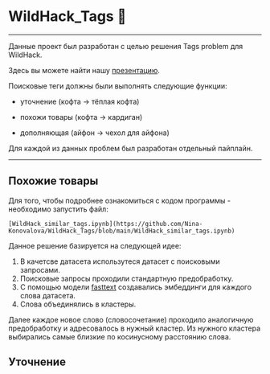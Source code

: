 # WildHack_Tags 👗 
---------------------------------------------------

Данные проект был разработан с целью решения Tags problem для WildHack. 

Здесь вы можете найти нашу [презентацию](presenation.pdf).

Поисковые теги должны были выполнять следующие функции:

- уточнение (кофта → тёплая кофта)

- похожи товары (кофта → кардиган) 

- дополняющая (айфон → чехол для айфона)

Для каждой из данных проблем был разработан отдельный пайплайн.

-------------------------------------------------------------

## Похожие товары

Для того, чтобы подробнее ознакомиться с кодом программы - необходимо запустить файл:

```
[WildHack_similar_tags.ipynb](https://github.com/Nina-Konovalova/WildHack_Tags/blob/main/WildHack_similar_tags.ipynb)
```

Данное решение базируется на следующей идее:

1) В качетсве датасета использутеся датасет с поисковыми запросами.
2) Поисковые запросы проходили стандартную предобработку.
3) С помощью модели [fasttext](https://fasttext.cc/) cоздавались эмбеддинги для каждого слова датасета.
4) Слова объединялись в кластеры.

Далее каждое новое слово (словосочетание) проходило аналогичную предобработку и адресовалось в нужный кластер. Из нужного кластера выбирались самые близкие по косинусному расстоянию слова.

## Уточнение

